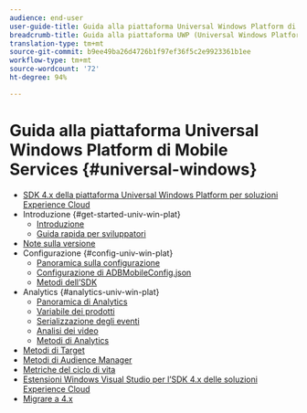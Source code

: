 ```yaml
---
audience: end-user
user-guide-title: Guida alla piattaforma Universal Windows Platform di Mobile Services
breadcrumb-title: Guida alla piattaforma UWP (Universal Windows Platform)
translation-type: tm+mt
source-git-commit: b9ee49ba26d4726b1f97ef36f5c2e9923361b1ee
workflow-type: tm+mt
source-wordcount: '72'
ht-degree: 94%

---
```



# Guida alla piattaforma Universal Windows Platform di Mobile Services {#universal-windows}

+ [SDK 4.x della piattaforma Universal Windows Platform per soluzioni Experience Cloud](overview.md)
+ Introduzione {#get-started-univ-win-plat}
   + [Introduzione](c-getting-started/c-getting-started.md)
   + [Guida rapida per sviluppatori](c-getting-started/dev-qs.md)
+ [Note sulla versione](release-notes.md)
+ Configurazione {#config-univ-win-plat}
   + [Panoramica sulla configurazione](c-configuration/c-configuration.md)
   + [Configurazione di ADBMobileConfig.json](c-configuration/c.json.md)
   + [Metodi dell’SDK](c-configuration/methods.md)
+ Analytics {#analytics-univ-win-plat}
   + [Panoramica di Analytics](analytics/analytics.md)
   + [Variabile dei prodotti](analytics/products.md)
   + [Serializzazione degli eventi](analytics/event-serialization.md)
   + [Analisi dei video](analytics/video-qs.md)
   + [Metodi di Analytics](analytics/analytics-methods.md)
+ [Metodi di Target](target/target-methods.md)
+ [Metodi di Audience Manager](audiencemgmt/audience-manager-methods.md)
+ [Metriche del ciclo di vita](metrics.md)
+ [Estensioni Windows Visual Studio per l’SDK 4.x delle soluzioni Experience Cloud](extensions/win-vse-4x.md)
+ [Migrare a 4.x](migration-v3.md)
